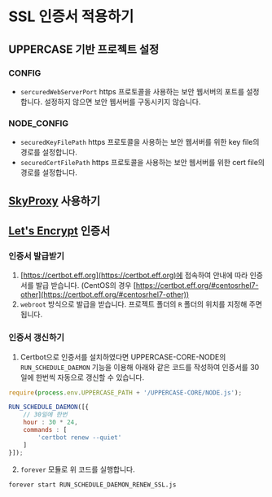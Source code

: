 # SSL 인증서 적용하기

## UPPERCASE 기반 프로젝트 설정

### CONFIG
* `sercuredWebServerPort` https 프로토콜을 사용하는 보안 웹서버의 포트를 설정합니다. 설정하지 않으면 보안 웹서버를 구동시키지 않습니다.

### NODE_CONFIG
* `securedKeyFilePath` https 프로토콜을 사용하는 보안 웹서버를 위한 key file의 경로를 설정합니다.
* `securedCertFilePath` https 프로토콜을 사용하는 보안 웹서버를 위한 cert file의 경로를 설정합니다.

## [SkyProxy](https://github.com/Hanul/SkyProxy) 사용하기


## [Let's Encrypt](https://letsencrypt.org) 인증서

### 인증서 발급받기
1. [https://certbot.eff.org](https://certbot.eff.org)에 접속하여 안내에 따라 인증서를 발급 받습니다. (CentOS의 경우 [https://certbot.eff.org/#centosrhel7-other](https://certbot.eff.org/#centosrhel7-other))
2. `webroot` 방식으로 발급을 받습니다. 프로젝트 폴더의 `R` 폴더의 위치를 지정해 주면 됩니다.

### 인증서 갱신하기
1. Certbot으로 인증서를 설치하였다면 UPPERCASE-CORE-NODE의 `RUN_SCHEDULE_DAEMON` 기능을 이용해 아래와 같은 코드를 작성하여 인증서를 30일에 한번씩 자동으로 갱신할 수 있습니다.
```javascript
require(process.env.UPPERCASE_PATH + '/UPPERCASE-CORE/NODE.js');

RUN_SCHEDULE_DAEMON([{
	// 30일에 한번
	hour : 30 * 24,
	commands : [
		'certbot renew --quiet'
	]
}]);
```
2. `forever` 모듈로 위 코드를 실행합니다.
```
forever start RUN_SCHEDULE_DAEMON_RENEW_SSL.js
```